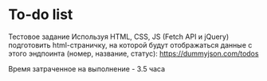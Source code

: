 # To-do list

Тестовое задание
Используя HTML, CSS, JS (Fetch API и jQuery) подготовить html-страничку, на которой будут отображаться данные с этого эндпоинта (номер, название, статус): https://dummyjson.com/todos

Время затраченное на выполнение - 3.5 часа 
